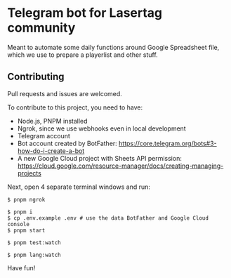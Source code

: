 # Telegram bot for Lasertag community

Meant to automate some daily functions around Google Spreadsheet file, which we use to prepare a playerlist and other stuff.

## Contributing

Pull requests and issues are welcomed.

To contribute to this project, you need to have:

- Node.js, PNPM installed
- Ngrok, since we use webhooks even in local development
- Telegram account
- Bot account created by BotFather: https://core.telegram.org/bots#3-how-do-i-create-a-bot
- A new Google Cloud project with Sheets API permission: https://cloud.google.com/resource-manager/docs/creating-managing-projects

Next, open 4 separate terminal windows and run:

```console
$ pnpm ngrok
```

```console
$ pnpm i
$ cp .env.example .env # use the data BotFather and Google Cloud console
$ pnpm start
```

```console
$ pnpm test:watch
```

```console
$ pnpm lang:watch
```

Have fun!
